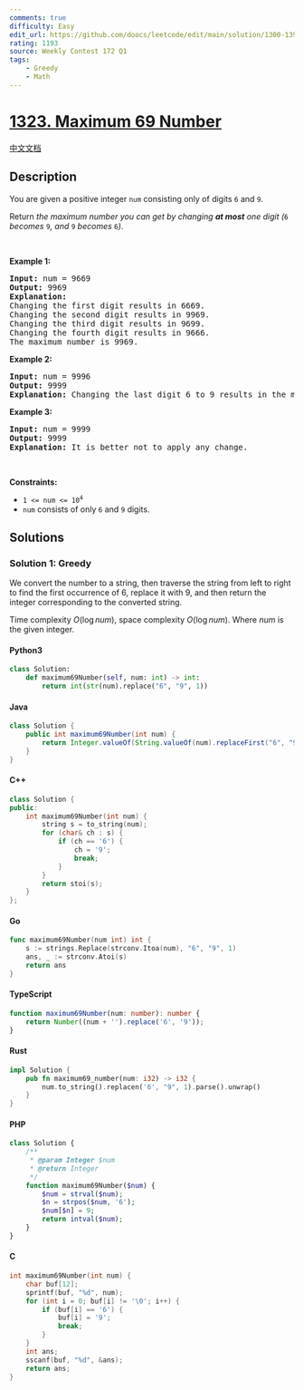 ```yaml
---
comments: true
difficulty: Easy
edit_url: https://github.com/doocs/leetcode/edit/main/solution/1300-1399/1323.Maximum%2069%20Number/README_EN.md
rating: 1193
source: Weekly Contest 172 Q1
tags:
    - Greedy
    - Math
---
```


<!-- problem:start -->

# [1323. Maximum 69 Number](https://leetcode.com/problems/maximum-69-number)

[中文文档](/solution/1300-1399/1323.Maximum%2069%20Number/README.md)

## Description

<!-- description:start -->

<p>You are given a positive integer <code>num</code> consisting only of digits <code>6</code> and <code>9</code>.</p>

<p>Return <em>the maximum number you can get by changing <strong>at most</strong> one digit (</em><code>6</code><em> becomes </em><code>9</code><em>, and </em><code>9</code><em> becomes </em><code>6</code><em>)</em>.</p>

<p>&nbsp;</p>
<p><strong class="example">Example 1:</strong></p>

<pre>
<strong>Input:</strong> num = 9669
<strong>Output:</strong> 9969
<strong>Explanation:</strong>
Changing the first digit results in 6669.
Changing the second digit results in 9969.
Changing the third digit results in 9699.
Changing the fourth digit results in 9666.
The maximum number is 9969.
</pre>

<p><strong class="example">Example 2:</strong></p>

<pre>
<strong>Input:</strong> num = 9996
<strong>Output:</strong> 9999
<strong>Explanation:</strong> Changing the last digit 6 to 9 results in the maximum number.
</pre>

<p><strong class="example">Example 3:</strong></p>

<pre>
<strong>Input:</strong> num = 9999
<strong>Output:</strong> 9999
<strong>Explanation:</strong> It is better not to apply any change.
</pre>

<p>&nbsp;</p>
<p><strong>Constraints:</strong></p>

<ul>
	<li><code>1 &lt;= num &lt;= 10<sup>4</sup></code></li>
	<li><code>num</code>&nbsp;consists of only <code>6</code> and <code>9</code> digits.</li>
</ul>

<!-- description:end -->

## Solutions

<!-- solution:start -->

### Solution 1: Greedy

We convert the number to a string, then traverse the string from left to right to find the first occurrence of $6$, replace it with $9$, and then return the integer corresponding to the converted string.

Time complexity $O(\log \textit{num})$, space complexity $O(\log \textit{num})$. Where $\textit{num}$ is the given integer.

<!-- tabs:start -->

#### Python3

```python
class Solution:
    def maximum69Number(self, num: int) -> int:
        return int(str(num).replace("6", "9", 1))
```

#### Java

```java
class Solution {
    public int maximum69Number(int num) {
        return Integer.valueOf(String.valueOf(num).replaceFirst("6", "9"));
    }
}
```

#### C++

```cpp
class Solution {
public:
    int maximum69Number(int num) {
        string s = to_string(num);
        for (char& ch : s) {
            if (ch == '6') {
                ch = '9';
                break;
            }
        }
        return stoi(s);
    }
};
```

#### Go

```go
func maximum69Number(num int) int {
	s := strings.Replace(strconv.Itoa(num), "6", "9", 1)
	ans, _ := strconv.Atoi(s)
	return ans
}
```

#### TypeScript

```ts
function maximum69Number(num: number): number {
    return Number((num + '').replace('6', '9'));
}
```

#### Rust

```rust
impl Solution {
    pub fn maximum69_number(num: i32) -> i32 {
        num.to_string().replacen('6', "9", 1).parse().unwrap()
    }
}
```

#### PHP

```php
class Solution {
    /**
     * @param Integer $num
     * @return Integer
     */
    function maximum69Number($num) {
        $num = strval($num);
        $n = strpos($num, '6');
        $num[$n] = 9;
        return intval($num);
    }
}
```

#### C

```c
int maximum69Number(int num) {
    char buf[12];
    sprintf(buf, "%d", num);
    for (int i = 0; buf[i] != '\0'; i++) {
        if (buf[i] == '6') {
            buf[i] = '9';
            break;
        }
    }
    int ans;
    sscanf(buf, "%d", &ans);
    return ans;
}
```

<!-- tabs:end -->

<!-- solution:end -->

<!-- problem:end -->
